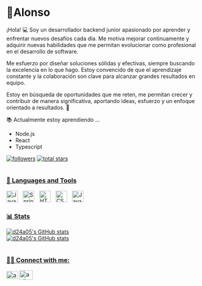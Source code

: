 #  💼Alonso

¡Hola! 💻 Soy un desarrollador backend junior apasionado por aprender y enfrentar nuevos desafíos cada día. Me motiva mejorar continuamente y adquirir nuevas habilidades que me permitan evolucionar como profesional en el desarrollo de software.

Me esfuerzo por diseñar soluciones sólidas y efectivas, siempre buscando la excelencia en lo que hago. Estoy convencido de que el aprendizaje constante y la colaboración son clave para alcanzar grandes resultados en equipo.

Estoy en búsqueda de oportunidades que me reten, me permitan crecer y contribuir de manera significativa, aportando ideas, esfuerzo y un enfoque orientado a resultados. 🚀

📚 Actualmente estoy aprendiendo ...
  - Node.js
  - React
  - Typescript
    
<p align="left">
  <a href="https://github.com/d24a05?tab=followers">
     <img alt="followers" title="Follow me on Github" src="https://custom-icon-badges.demolab.com/github/followers/d24a05?color=236ad3&labelColor=1155ba&style=for-the-badge&logo=person-add&label=Follow&logoColor=white"/></a>
  <a href="https://github.com/d24a05?tab=repositories&sort=stargazers">
    <img alt="total stars" title="Total stars on GitHub" src="https://custom-icon-badges.demolab.com/github/stars/d24a05?color=%23E1AD0E&logoColor=white&style=for-the-badge&labelColor=C79600&logo=star"/>
</p>

#

### 🧰 Languages and Tools

<img align="left" alt="Java" width="30px" style="padding-right:10px;" src="https://cdn.jsdelivr.net/gh/devicons/devicon/icons/java/java-original.svg"/>
<img align="left" alt="Spring" width="30px" style="padding-right:10px;" src="https://cdn.jsdelivr.net/gh/devicons/devicon/icons/spring/spring-original.svg" />
<img align="left" alt="HTML" width="30px" style="padding-right:10px;" src="https://cdn.jsdelivr.net/gh/devicons/devicon/icons/html5/html5-plain.svg" />
<img align="left" alt="CSS" width="30px" style="padding-right:10px;" src="https://cdn.jsdelivr.net/gh/devicons/devicon/icons/css3/css3-plain.svg" />
<img align="left" alt="JavaScript" width="30px" style="padding-right:10px;" src="https://cdn.jsdelivr.net/gh/devicons/devicon/icons/javascript/javascript-plain.svg" />
<br />

#

### 📊 Stats

![d24a05's GitHub stats](https://github-readme-stats.vercel.app/api?username=d24a05&show_icons=true&theme=gruvbox)<br>
![d24a05's GitHub stats](https://github-readme-stats.vercel.app/api/top-langs?username=d24a05&show_icons=true&theme=gruvbox&locale=en&layout=compact)

#

### 🙍‍♂️ Connect with me:

<a href="https://www.linkedin.com/in/diego-alonso-llamacponcca-pe%C3%B1a-b9a672342/" target="blank"><img align="center" src="https://raw.githubusercontent.com/rahuldkjain/github-profile-readme-generator/master/src/images/icons/Social/linked-in-alt.svg" alt="anirudh-rai-072732220" height="20" width="30" /></a>
<a href="https://www.instagram.com/d24a05/" target="blank"><img align="center" src="https://raw.githubusercontent.com/rahuldkjain/github-profile-readme-generator/master/src/images/icons/Social/instagram.svg" alt="anii_akhil" height="25" width="35" /></a>

#
